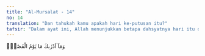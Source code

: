 ```yaml
---
title: "Al-Mursalat - 14"
no: 14
translation: "Dan tahukah kamu apakah hari ke-putusan itu?"
tafsir: "Dalam ayat ini, Allah menunjukkan betapa dahsyatnya hari itu dalam bentuk pertanyaan kepada Nabi Muhammad, \"Tahukah engkau apakah hari pemisah itu?\" Apakah hari saat umat dan rasul mereka masing-masing dikumpulkan?"
---
```


وَمَآ اَدْرٰىكَ مَا يَوْمُ الْفَصْلِۗ
